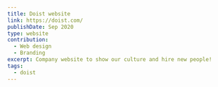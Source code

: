 ```yaml
---
title: Doist website
link: https://doist.com/
publishDate: Sep 2020
type: website
contribution:
  - Web design
  - Branding
excerpt: Company website to show our culture and hire new people!
tags:
  - doist
---
```


